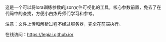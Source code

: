 这是一个可以将lora训练参数的json文件可视化的工具，核心参数前置，免去了在代码中的查找，方便小白炼丹师们学习和参考。

注意：文件上传和解析过程不经过服务器，完全在前端执行。

在线访问：https://lepiai.github.io/

